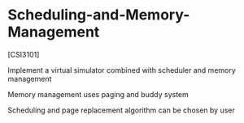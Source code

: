 # Scheduling-and-Memory-Management
[CSI3101]

Implement a virtual simulator combined with scheduler and memory management

Memory management uses paging and buddy system

Scheduling and page replacement algorithm can be chosen by user
